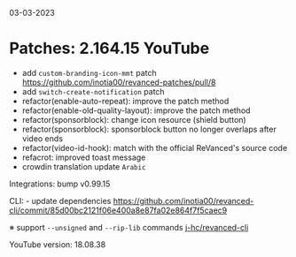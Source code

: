 03-03-2023

Patches: 2.164.15
 YouTube
==
- add `custom-branding-icon-mmt` patch https://github.com/inotia00/revanced-patches/pull/8
- add `switch-create-notification` patch
- refactor(enable-auto-repeat): improve the patch method
- refactor(enable-old-quality-layout): improve the patch method
- refactor(sponsorblock): change icon resource (shield button)
- refactor(sponsorblock): sponsorblock button no longer overlaps after video ends
- refactor(video-id-hook): match with the official ReVanced's source code
- refacrot: improved toast message
- crowdin translation update
`Arabic`
 
Integrations:  bump v0.99.15 
 
CLI:  - update dependencies https://github.com/inotia00/revanced-cli/commit/85d00bc2121f06e400a8e87fa02e864f7f5caec9

※ support `--unsigned` and `--rip-lib` commands [j-hc/revanced-cli](https://github.com/j-hc/revanced-cli) 

YouTube version: 18.08.38
